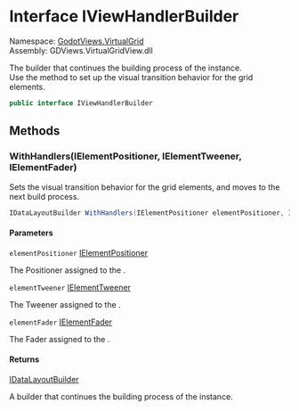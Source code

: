 # <a id="GodotViews_VirtualGrid_IViewHandlerBuilder"></a> Interface IViewHandlerBuilder

Namespace: [GodotViews.VirtualGrid](GodotViews.VirtualGrid.md)  
Assembly: GDViews.VirtualGridView.dll  

The builder that continues the building process of the <xref href="GodotViews.VirtualGrid.IVirtualGridView%601" data-throw-if-not-resolved="false"></xref> instance.<br />
Use the <xref href="GodotViews.VirtualGrid.IViewHandlerBuilder.WithHandlers(GodotViews.VirtualGrid.IElementPositioner%2cGodotViews.VirtualGrid.IElementTweener%2cGodotViews.VirtualGrid.IElementFader)" data-throw-if-not-resolved="false"></xref> method to set up the visual transition behavior for the grid elements.

```csharp
public interface IViewHandlerBuilder
```

## Methods

### <a id="GodotViews_VirtualGrid_IViewHandlerBuilder_WithHandlers_GodotViews_VirtualGrid_IElementPositioner_GodotViews_VirtualGrid_IElementTweener_GodotViews_VirtualGrid_IElementFader_"></a> WithHandlers\(IElementPositioner, IElementTweener, IElementFader\)

Sets the visual transition behavior for the grid elements, and moves to the next build process.

```csharp
IDataLayoutBuilder WithHandlers(IElementPositioner elementPositioner, IElementTweener elementTweener, IElementFader elementFader)
```

#### Parameters

`elementPositioner` [IElementPositioner](GodotViews.VirtualGrid.IElementPositioner.md)

The Positioner assigned to the <xref href="GodotViews.VirtualGrid.IVirtualGridView%601" data-throw-if-not-resolved="false"></xref>.

`elementTweener` [IElementTweener](GodotViews.VirtualGrid.IElementTweener.md)

The Tweener assigned to the <xref href="GodotViews.VirtualGrid.IVirtualGridView%601" data-throw-if-not-resolved="false"></xref>.

`elementFader` [IElementFader](GodotViews.VirtualGrid.IElementFader.md)

The Fader assigned to the <xref href="GodotViews.VirtualGrid.IVirtualGridView%601" data-throw-if-not-resolved="false"></xref>.

#### Returns

 [IDataLayoutBuilder](GodotViews.VirtualGrid.IDataLayoutBuilder.md)

A builder that continues the building process of the <xref href="GodotViews.VirtualGrid.IVirtualGridView%601" data-throw-if-not-resolved="false"></xref> instance.

